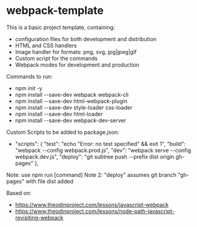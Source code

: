 # webpack-template
This is a basic project template, containing:
* configuration files for both development and distribution
* HTML and CSS handlers
* Image handler for formats: png, svg, jpg|jpeg|gif
* Custom script for the commands
* Webpack modes for development and production

Commands to run:
* npm init -y
* npm install --save-dev webpack webpack-cli
* npm install --save-dev html-webpack-plugin
* npm install --save-dev style-loader css-loader
* npm install --save-dev html-loader
* npm install --save-dev webpack-dev-server

Custom Scripts to be added to package.json:
* "scripts": {
    "test": "echo \"Error: no test specified\" && exit 1",
    "build": "webpack --config webpack.prod.js",
    "dev": "webpack serve --config webpack.dev.js",
    "deploy": "git subtree push --prefix dist origin gh-pages"
  },

Note: use npm run [command]
Note 2: "deploy" assumes git branch "gh-pages" with file dist added

Based on:
* https://www.theodinproject.com/lessons/javascript-webpack
* https://www.theodinproject.com/lessons/node-path-javascript-revisiting-webpack
